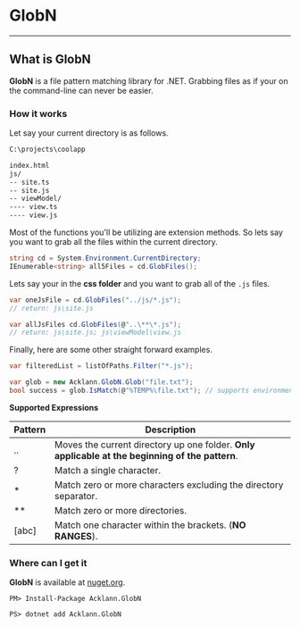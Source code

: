 # GlobN

---

## What is GlobN
**GlobN** is a file pattern matching library for .NET. Grabbing files as if your on the command-line can never be easier.

### How it works
Let say your current directory is as follows.
```txt
C:\projects\coolapp

index.html
js/
-- site.ts
-- site.js
-- viewModel/
---- view.ts
---- view.js
```

Most of the functions you'll be utilizing are extension methods. So lets say you want to grab all the files within the current directory.

```csharp
string cd = System.Environment.CurrentDirectory;
IEnumerable<string> all5Files = cd.GlobFiles();
```

Lets say your in the **css folder** and you want to grab all of the `.js` files.

```csharp
var oneJsFile = cd.GlobFiles("../js/*.js");
// return: js\site.js

var allJsFiles cd.GlobFiles(@"..\**\*.js");
// return: js\site.js; js\viewModel\view.js
```

Finally, here are some other straight forward examples. 
```csharp
var filteredList = listOfPaths.Filter("*.js");

var glob = new Acklann.GlobN.Glob("file.txt");
bool success = glob.IsMatch(@"%TEMP%\file.txt"); // supports environment variables.
```

**Supported Expressions**

| Pattern | Description                                                                                      |
|---------|--------------------------------------------------------------------------------------------------|
| ..      | Moves the current directory up one folder. **Only applicable at the beginning of the pattern**.  |
| ?       | Match a single character.                                                                        |
| *       | Match zero or more characters excluding the directory separator.                                 |
| **      | Match zero or more directories.                                                                  |
| [abc]   | Match one character within the brackets. (**NO RANGES**).                                        |

### Where can I get it
**GlobN** is available at [nuget.org](https://www.nuget.org/packages/Acklann.GlobN).

`PM> Install-Package Acklann.GlobN`

`PS> dotnet add Acklann.GlobN`

